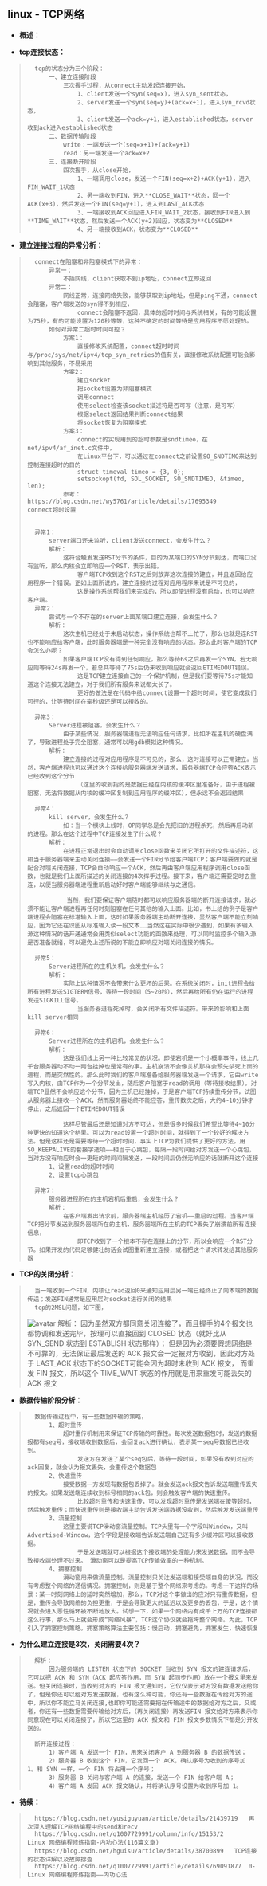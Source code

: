 ## linux - TCP网络
- **概述：**
>
>
>
>
>
>
>
>

- **tcp连接状态：**
>       tcp的状态分为三个阶段：
>           一、建立连接阶段
>               三次握手过程，从connect主动发起连接开始，
>                   1、client发送一个syn(seq=x)，进入syn_sent状态，
>                   2、server发送一个syn(seq=y)+(ack=x+1)，进入syn_rcvd状态，
>                   3、client发送一个ack=y+1，进入established状态，server收到ack进入established状态
>           二、数据传输阶段
>               write：一端发送一个(seq=x+1)+(ack=y+1)
>               read：另一端发送一个ack=x+2
>           三、连接断开阶段
>               四次握手，从close开始，
>                   1、一端调用close，发送一个FIN(seq=x+2)+ACK(y+1)，进入FIN_WAIT_1状态
>                   2、另一端收到FIN，进入**CLOSE_WAIT**状态，回一个ACK(x+3)，然后发送一个FIN(seq=y+1)，进入到LAST_ACK状态
>                   3、一端接收到ACK回应进入FIN_WAIT_2状态，接收到FIN进入到**TIME_WAIT**状态，然后发送一个ACK(y+2)回应，状态变为**CLOSED**
>                   4、另一端接收到ACK，状态变为**CLOSED**
>

- **建立连接过程的异常分析：**
>       connect在阻塞和非阻塞模式下的异常：
>           异常一：
>               不插网线，client获取不到ip地址，connect立即返回
>           异常二：
>               网线正常，连接网络失败，能够获取到ip地址，但是ping不通，connect会阻塞，客户端发送的syn得不到相应，
>                   connect会阻塞不返回，具体的超时时间与系统相关，有的可能设置为75秒，有的可能设置为120秒等等，这种不确定的时间等待是应用程序不愿处理的。
>           如何对异常二超时时间可控？
>               方案1：
>                   直接修改系统配置，connect超时时间与/proc/sys/net/ipv4/tcp_syn_retries的值有关，直接修改系统配置可能会影响到其他服务，不易采用
>               方案2：
>                   建立socket
>                   把socket设置为非阻塞模式
>                   调用connect
>                   使用select检查该socket描述符是否可写（注意，是可写）
>                   根据select返回结果判断connect结果
>                   将socket恢复为阻塞模式
>               方案3：
>                   connect的实现用到的超时参数是sndtimeo，在net/ipv4/af_inet.c文件中，
>                   在Linux平台下，可以通过在connect之前设置SO_SNDTIMO来达到控制连接超时的目的
>                   struct timeval timeo = {3, 0};
>                   setsockopt(fd, SOL_SOCKET, SO_SNDTIMEO, &timeo, len);
>               参考：https://blog.csdn.net/wy5761/article/details/17695349       connect超时设置
>
>
>       异常1：
>           server端口还未监听，client发送connect，会发生什么？
>           解析：
>               这符合触发发送RST分节的条件，目的为某端口的SYN分节到达，而端口没有监听，那么内核会立即响应一个RST，表示出错。
>                   客户端TCP收到这个RST之后则放弃这次连接的建立，并且返回给应用程序一个错误。正如上面所说的，建立连接的过程对应用程序来说是不可见的，
>                   这是操作系统帮我们来完成的，所以即使进程没有启动，也可以响应客户端。
>       异常2：
>           尝试与一个不存在的server上面某端口建立连接，会发生什么？
>           解析：
>               这次主机已经处于未启动状态，操作系统也帮不上忙了，那么也就是连RST也不能响应给客户端，此时服务器端是一种完全没有响应的状态。那么此时客户端的TCP会怎么办呢？
>               如果客户端TCP没有得到任何响应，那么等待6s之后再发一个SYN，若无响应则等待24s再发一个，若总共等待了75s后仍未收到响应就会返回ETIMEDOUT错误。
>                   这是TCP建立连接自己的一个保护机制，但是我们要等待75s才能知道这个连接无法建立，对于我们所有服务来说都太长了。
>                   更好的做法是在代码中给connect设置一个超时时间，使它变成我们可控的，让等待时间在毫秒级还是可以接收的。
>
>       异常3：
>           Server进程被阻塞，会发生什么？
>               由于某些情况，服务器端进程无法响应任何请求，比如所在主机的硬盘满了，导致进程处于完全阻塞，通常可以用gdb模拟这种情况。
>           解析：
>               建立连接的过程对应用程序是不可见的，那么，这时连接可以正常建立。当然，客户端进程也可以通过这个连接给服务器端发送请求，服务器端TCP会应答ACK表示已经收到这个分节
>                   （这里的收到指的是数据已经在内核的缓冲区里准备好，由于进程被阻塞，无法将数据从内核的缓冲区复制到应用程序的缓冲区），但永远不会返回结果
>
>       异常4：
>           kill server，会发生什么？
>               如：当一个模块上线时，OP同学总是会先把旧的进程杀死，然后再启动新的进程。那么在这个过程中TCP连接发生了什么呢？
>           解析：
>               在进程正常退出时会自动调用close函数来关闭它所打开的文件描述符，这相当于服务器端来主动关闭连接——会发送一个FIN分节给客户端TCP；客户端要做的就是配合对端关闭连接，TCP会自动响应一个ACK，然后再由客户端应用程序调用close函数，也就是我们上面所描述的关闭连接的4次挥手过程。接下来，客户端还需要定时去重连，以便当服务器端进程重新启动好时客户端能够继续与之通信。
>
>                当然，我们要保证客户端随时都可以响应服务器端的断开连接请求，就必须不能让客户端进程再任何时刻阻塞在任何其他的输入上面。比如，书上给的例子是客户端进程会阻塞在标准输入上面，这时如果服务器端主动断开连接，显然客户端不能立刻响应，因为它还在识图从标准输入读一段文本……当然这在实际中很少遇到，如果有多输入源这种情况的话开通通常会用类似select功能的函数来处理，可以同时监控多个输入源是否准备就绪，可以避免上述所说的不能立即响应对端关闭连接的情况。
>
>       异常5：
>           Server进程所在的主机关机，会发生什么？
>           解析：
>               实际上这种情况不会带来什么更坏的后果。在系统关闭时，init进程会给所有进程发送SIGTERM信号，等待一段时间（5~20秒），然后再给所有仍在运行的进程发送SIGKILL信号。
>                   当服务器进程死掉时，会关闭所有文件描述符。带来的影响和上面kill server相同
>
>       异常6：
>           Server进程所在的主机宕机，会发生什么？
>           解析：
>               这是我们线上另一种比较常见的状况。即使宕机是一个小概率事件，线上几千台服务器动不动一两台挂掉也是常有的事。主机崩溃不会像关机那样会预先杀死上面的进程，而是突然性的。那么此时我们的客户端准备给服务器端发送一个请求，它由write写入内核，由TCP作为一个分节发出，随后客户阻塞于read的调用（等待接收结果）。对端TCP显然不会响应这个分节，因为主机已经挂掉，于是客户端TCP持续重传分节，试图从服务器上接收一个ACK，然而服务器始终不能应答，重传数次之后，大约4~10分钟才停止，之后返回一个ETIMEDOUT错误
>
>               这样尽管最后还是知道对方不可达，但是很多时候我们希望比等待4~10分钟更快的知道这个结果。可以为read设置一个超时时间，就得到了一个较好的解决方法。但是这样还是需要等待一个超时时间，事实上TCP为我们提供了更好的方法，用SO_KEEPALIVE的套接字选项——相当于心跳包，每隔一段时间给对方发送一个心跳包，当对方没有响应时会一更短的时间间隔发送，一段时间后仍然无响应的话就断开这个连接
>           1、设置read的超时时间
>           2、设置tcp心跳包
>
>       异常7：
>           服务器进程所在的主机宕机后重启，会发生什么？
>           解析：
>               在客户端发出请求前，服务器端主机经历了宕机——重启的过程。当客户端TCP把分节发送到服务器端所在的主机，服务器端所在主机的TCP丢失了崩溃前所有连接信息，
>                   即TCP收到了一个根本不存在连接上的分节，所以会响应一个RST分节。如果开发的代码足够健壮的话会试图重新建立连接，或者把这个请求转发给其他服务器
>

- **TCP的关闭分析：**
>       当一端收到一个FIN，内核让read返回0来通知应用层另一端已经终止了向本端的数据传送；发送FIN通常是应用层对socket进行关闭的结果
>       tcp的2MSL问题，如下图，
> ![avatar](https://github.com/nwaiting/wolf-ai/blob/master/wolf_others/pl_pic/linux_net_tcp_close_status.png)
>       解析：
>           因为虽然双方都同意关闭连接了，而且握手的4个报文也都协调和发送完毕，按理可以直接回到 CLOSED 状态（就好比从 SYN_SEND 状态到 ESTABLISH 状态那样）；
>               但是因为必须要假想网络是不可靠的，无法保证最后发送的 ACK 报文会一定被对方收到，因此对方处于 LAST_ACK 状态下的SOCKET可能会因为超时未收到 ACK 报文，
>               而重发 FIN 报文，所以这个 TIME_WAIT 状态的作用就是用来重发可能丢失的 ACK 报文
>
>

- **数据传输阶段分析：**
>       数据传输过程中，有一些数据传输的策略，
>           1、超时重传
>               超时重传机制用来保证TCP传输的可靠性。每次发送数据包时，发送的数据报都有seq号，接收端收到数据后，会回复ack进行确认，表示某一seq号数据已经收到。
>                   发送方在发送了某个seq包后，等待一段时间，如果没有收到对应的ack回复，就会认为报文丢失，会重传这个数据包
>           2、快速重传
>               接受数据一方发现有数据包丢掉了。就会发送ack报文告诉发送端重传丢失的报文。如果发送端连续收到标号相同的ack包，则会触发客户端的快速重传。
>                   比较超时重传和快速重传，可以发现超时重传是发送端在傻等超时，然后触发重传；而快速重传则是接收端主动告诉发送端数据没收到，然后触发发送端重传
>           3、流量控制
>               这里主要说TCP滑动窗流量控制。TCP头里有一个字段叫Window，又叫Advertised-Window，这个字段是接收端告诉发送端自己还有多少缓冲区可以接收数据。
>                   于是发送端就可以根据这个接收端的处理能力来发送数据，而不会导致接收端处理不过来。 滑动窗可以是提高TCP传输效率的一种机制。
>           4、拥塞控制
>               滑动窗用来做流量控制。流量控制只关注发送端和接受端自身的状况，而没有考虑整个网络的通信情况。拥塞控制，则是基于整个网络来考虑的。考虑一下这样的场景：某一时刻网络上的延时突然增加，那么，TCP对这个事做出的应对只有重传数据，但是，重传会导致网络的负担更重，于是会导致更大的延迟以及更多的丢包，于是，这个情况就会进入恶性循环被不断地放大。试想一下，如果一个网络内有成千上万的TCP连接都这么行事，那么马上就会形成“网络风暴”，TCP这个协议就会拖垮整个网络。为此，TCP引入了拥塞控制策略。拥塞策略算法主要包括：慢启动，拥塞避免，拥塞发生，快速恢复
>
>
>
>

- **为什么建立连接是3次，关闭需要4次？**
>       解析：
>           因为服务端的 LISTEN 状态下的 SOCKET 当收到 SYN 报文的建连请求后，它可以把 ACK 和 SYN（ACK 起应答作用，而 SYN 起同步作用）放在一个报文里来发送。但关闭连接时，当收到对方的 FIN 报文通知时，它仅仅表示对方没有数据发送给你了，但是你还可以给对方发送数据，也有这么种可能，你还有一些数据在传给对方的途中，所以你不能立马关闭连接,也即你可能还需要把在传输途中的数据给对方之后，又或者，你还有一些数据需要传输给对方后，（再关闭连接）再发送FIN 报文给对方来表示你同意现在可以关闭连接了，所以它这里的 ACK 报文和 FIN 报文多数情况下都是分开发送的。
>
>       断开连接过程：
>           1）客户端 A 发送一个 FIN，用来关闭客户 A 到服务器 B 的数据传送；
>           2）服务器 B 收到这个 FIN，它发回一个 ACK，确认序号为收到的序号加 1。和 SYN 一样，一个 FIN 将占用一个序号；
>           3）服务器 B 关闭与客户端 A 的连接，发送一个 FIN 给客户端 A；
>           4）客户端 A 发回 ACK 报文确认，并将确认序号设置为收到序号加 1。
>
>
>

- **待续：**
>       https://blog.csdn.net/yusiguyuan/article/details/21439719   再次深入理解TCP网络编程中的send和recv
>       https://blog.csdn.net/q1007729991/column/info/15153/2       Linux 网络编程修炼指南-内功心法(116篇文章)
>       https://blog.csdn.net/hguisu/article/details/38700899   TCP连接的状态详解以及故障排查
>       https://blog.csdn.net/q1007729991/article/details/69091877  0-Linux 网络编程修炼指南——内功心法
>
>
>
>
>
>
>
>
>
>

